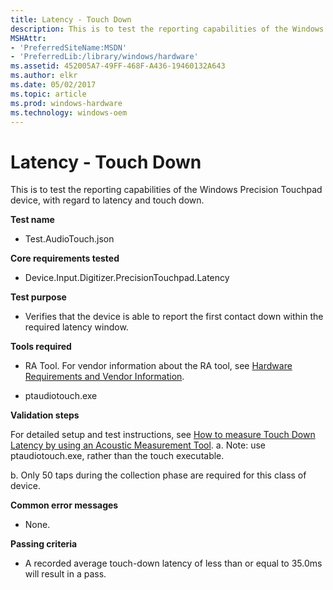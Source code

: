 ```yaml
---
title: Latency - Touch Down
description: This is to test the reporting capabilities of the Windows Precision Touchpad device, with regard to latency and touch down.
MSHAttr:
- 'PreferredSiteName:MSDN'
- 'PreferredLib:/library/windows/hardware'
ms.assetid: 452005A7-49FF-468F-A436-19460132A643
ms.author: elkr
ms.date: 05/02/2017
ms.topic: article
ms.prod: windows-hardware
ms.technology: windows-oem
---
```


# Latency - Touch Down


This is to test the reporting capabilities of the Windows Precision Touchpad device, with regard to latency and touch down.

**Test name**

-   Test.AudioTouch.json

**Core requirements tested**

-   Device.Input.Digitizer.PrecisionTouchpad.Latency

**Test purpose**

-   Verifies that the device is able to report the first contact down within the required latency window.

**Tools required**

-   RA Tool. For vendor information about the RA tool, see [Hardware Requirements and Vendor Information](touchscreen-hardware-requirements-and-vendor-information.md).

-   ptaudiotouch.exe

**Validation steps**

For detailed setup and test instructions, see [How to measure Touch Down Latency by using an Acoustic Measurement Tool](https://msdn.microsoft.com/library/windows/hardware/dn195876).
a. Note: use ptaudiotouch.exe, rather than the touch executable.

b. Only 50 taps during the collection phase are required for this class of device.

**Common error messages**

-   None.

**Passing criteria**

-   A recorded average touch-down latency of less than or equal to 35.0ms will result in a pass.

 

 






